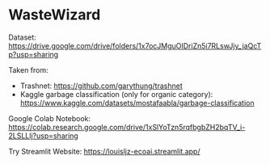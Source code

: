 # WasteWizard

Dataset:
https://drive.google.com/drive/folders/1x7ocJMguOIDriZn5i7RLswJjy_jaQcTp?usp=sharing

Taken from: 
- Trashnet: https://github.com/garythung/trashnet
- Kaggle garbage classification (only for organic category): https://www.kaggle.com/datasets/mostafaabla/garbage-classification

Google Colab Notebook: https://colab.research.google.com/drive/1xSlYoTzn5rqfbgbZH2bqTV_i-2LSLLlj?usp=sharing

Try Streamlit Website: https://louisljz-ecoai.streamlit.app/
